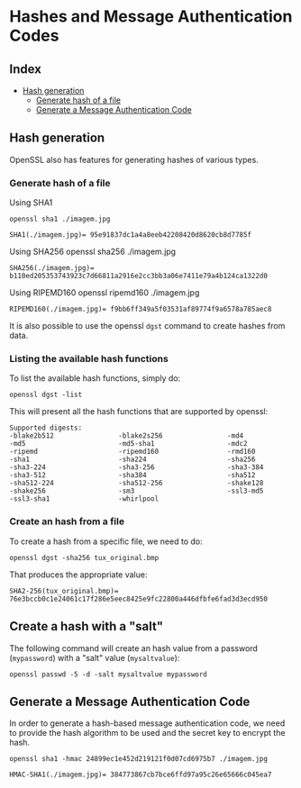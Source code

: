 # Hashes and Message Authentication Codes <!-- omit in toc -->

## Index <!-- omit in toc -->


- [Hash generation](#hash-generation)
  - [Generate hash of a file](#generate-hash-of-a-file)
  - [Generate a Message Authentication Code](#generate-a-message-authentication-code)


## Hash generation

OpenSSL also has features for generating hashes of various types.

### Generate hash of a file

Using SHA1

    openssl sha1 ./imagem.jpg 

    SHA1(./imagem.jpg)= 95e91837dc1a4a8eeb42208420d8620cb8d7785f

Using SHA256
    openssl sha256 ./imagem.jpg 

    SHA256(./imagem.jpg)= b110ed205353743923c7d66811a2916e2cc3bb3a06e7411e79a4b124ca1322d0

Using RIPEMD160
    openssl ripemd160 ./imagem.jpg 

    RIPEMD160(./imagem.jpg)= f9bb6ff349a5f03531af89774f9a6578a785aec8

It is also possible to use the openssl `dgst` command to create hashes from data. 

### Listing the available hash functions

To list the available hash functions, simply do:

    openssl dgst -list

This will present all the hash functions that are supported by openssl:

    Supported digests:
    -blake2b512                -blake2s256                -md4
    -md5                       -md5-sha1                  -mdc2
    -ripemd                    -ripemd160                 -rmd160
    -sha1                      -sha224                    -sha256
    -sha3-224                  -sha3-256                  -sha3-384
    -sha3-512                  -sha384                    -sha512
    -sha512-224                -sha512-256                -shake128
    -shake256                  -sm3                       -ssl3-md5
    -ssl3-sha1                 -whirlpool

### Create an hash from a file

To create a hash from a specific file, we need to do:

    openssl dgst -sha256 tux_original.bmp

That produces the appropriate value:

    SHA2-256(tux_original.bmp)= 76e3bccb0c1e24061c17f286e5eec8425e9fc22800a446dfbfe6fad3d3ecd950

## Create a hash with a "salt"

The following command will create an hash value from a password (`mypassword`) with a "salt" value (`mysaltvalue`):

    openssl passwd -5 -d -salt mysaltvalue mypassword 

## Generate a Message Authentication Code

In order to generate a hash-based message authentication code, we need to provide the hash algorithm to be used and the secret key to encrypt the hash.

    openssl sha1 -hmac 24899ec1e452d219121f0d07cd6975b7 ./imagem.jpg

    HMAC-SHA1(./imagem.jpg)= 384773867cb7bce6ffd97a95c26e65666c045ea7

